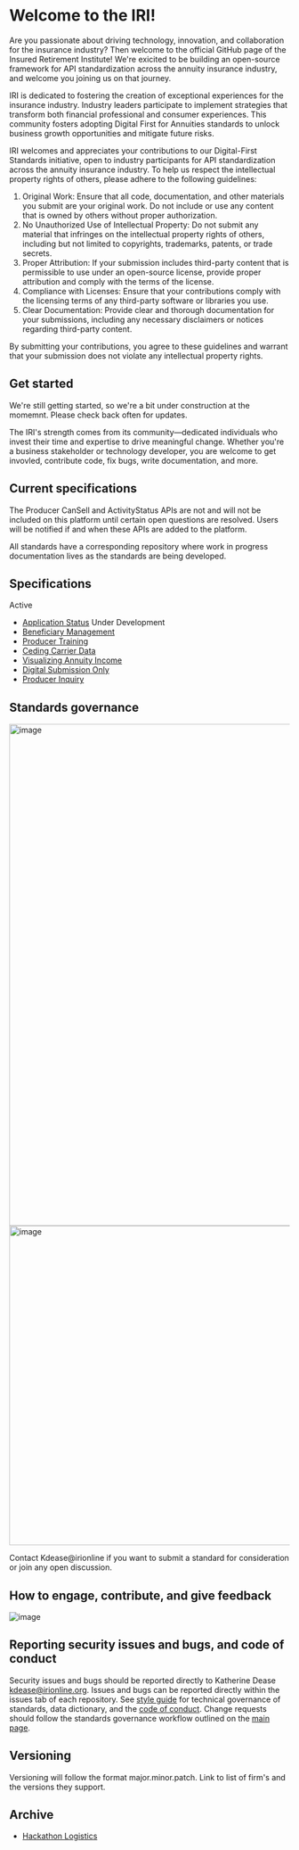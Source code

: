 # Welcome to the IRI!

Are you passionate about driving technology, innovation, and collaboration for the insurance industry? Then welcome to the official GitHub page of the Insured Retirement Institute! We're exicited to be building an open-source framework for API standardization across the annuity insurance industry, and welcome you joining us on that journey.

IRI is dedicated to fostering the creation of exceptional experiences for the insurance industry. Industry leaders participate to implement strategies that transform both financial professional and consumer experiences. This community fosters adopting Digital First for Annuities standards to unlock business growth opportunities and mitigate future risks. 

IRI welcomes and appreciates your contributions to our Digital-First Standards initiative, open to industry participants for API standardization across the annuity insurance industry. To help us respect the intellectual property rights of others, please adhere to the following guidelines:
1.	Original Work: Ensure that all code, documentation, and other materials you submit are your original work. Do not include or use any content that is owned by others without proper authorization.
2.	No Unauthorized Use of Intellectual Property: Do not submit any material that infringes on the intellectual property rights of others, including but not limited to copyrights, trademarks, patents, or trade secrets.
3.	Proper Attribution: If your submission includes third-party content that is permissible to use under an open-source license, provide proper attribution and comply with the terms of the license.
4.	Compliance with Licenses: Ensure that your contributions comply with the licensing terms of any third-party software or libraries you use.
5.	Clear Documentation: Provide clear and thorough documentation for your submissions, including any necessary disclaimers or notices regarding third-party content.

By submitting your contributions, you agree to these guidelines and warrant that your submission does not violate any intellectual property rights.

## Get started

We're still getting started, so we're a bit under construction at the momemnt. Please check back often for updates.

The IRI's strength comes from its community—dedicated individuals who invest their time and expertise to drive meaningful change. Whether you're a business stakeholder or technology developer, you are welcome to get invovled, contribute code, fix bugs, write documentation, and more.

## Current specifications
The Producer CanSell and ActivityStatus APIs are not and will not be included on this platform until certain open questions are resolved. Users will be notified if and when these APIs are added to the platform.

All standards have a corresponding repository where work in progress documentation lives as the standards are being developed.

## Specifications
Active
- [Application Status](https://github.com/Insured-Retirement-Institute/Application-Status)
Under Development
- [Beneficiary Management](https://github.com/Insured-Retirement-Institute/Beneficiary-Management)
- [Producer Training](https://github.com/Insured-Retirement-Institute/Producer-Training)
- [Ceding Carrier Data](https://github.com/Insured-Retirement-Institute/Ceding-Carrier-Data)
- [Visualizing Annuity Income](https://github.com/Insured-Retirement-Institute/Visualizing-Annuity-Income)
- [Digital Submission Only](https://github.com/Insured-Retirement-Institute/Digital-Submission-Only)
- [Producer Inquiry](https://github.com/Insured-Retirement-Institute/Producer-Inquiry)

## Standards governance 
<img width="1600" height="900" alt="image" src="https://github.com/user-attachments/assets/c1a970d4-f101-4805-b86e-29633cf116a6" />

<img width="1545" height="573" alt="image" src="https://github.com/user-attachments/assets/db4ddcda-2f8d-48c3-a7d6-3d6f35099c25" />

Contact Kdease@irionline if you want to submit a standard for consideration or join any open discussion.

## How to engage, contribute, and give feedback

![image](https://github.com/user-attachments/assets/ffedfd24-f0b3-4a6c-b624-c7ea3344e2cf)

## Reporting security issues and bugs, and code of conduct

Security issues and bugs should be reported directly to Katherine Dease kdease@irionline.org. Issues and bugs can be reported directly within the issues tab of each repository. See [style guide](https://github.com/Insured-Retirement-Institute/Style-Guide) for technical governance of standards, data dictionary, and the [code of conduct](https://github.com/Insured-Retirement-Institute/Style-Guide/blob/main/CODE_OF_CONDUCT.md). Change requests should follow the standards governance workflow outlined on the [main page](https://github.com/Insured-Retirement-Institute).

## Versioning

Versioning will follow the format major.minor.patch. Link to list of firm's and the versions they support.

## Archive
- [Hackathon Logistics](https://github.com/Insured-Retirement-Institute/Hackathon)
